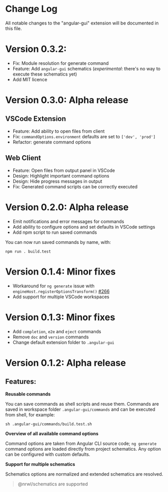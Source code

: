 # Change Log
All notable changes to the "angular-gui" extension will be documented in this file.

# Version 0.3.2:

* Fix: Module resolution for generate command
* Feature: Add `angular-gui` schematics (*experimental*: there's no way to execute these schematics yet)
* Add MIT licence

# Version 0.3.0: Alpha release

## VSCode Extension

* Feature: Add ability to open files from client
* Fix: `commandOptions.environment` defaults are set to `['dev', 'prod']`
* Refactor: generate command options

## Web Client
* Feature: Open files from output panel in VSCode
* Design: Highlight important command options
* Design: Hide progress messages in output
* Fix: Generated command scripts can be correctly executed

# Version 0.2.0: Alpha release

* Emit notifications and error messages for commands
* Add ability to configure options and set defaults in VSCode settings
* Add npm script to run saved commands

You can now run saved commands by name, with:

    npm run . build.test

# Version 0.1.4: Minor fixes

* Workaround for `ng generate` issue with `engineHost.registerOptionsTransform()` [#266](https://github.com/angular/devkit/issues/266)
* Add support for multiple VSCode workspaces

# Version 0.1.3: Minor fixes

* Add `completion`, `e2e` and `eject` commands
* Remove `doc` and `version` commands
* Change default extension folder to `.angular-gui`

# Version 0.1.2: Alpha release
## Features:

**Reusable commands**

You can save commands as shell scripts and reuse them. Commands are saved in workspace folder `.angular-gui/commands` and can be executed from shell, for example:

    sh .angular-gui/commands/build.test.sh

**Overview of all available command options**

Command options are taken from Angular CLI source code; `ng generate` command options are loaded directly from project schematics. Any option can be configured with custom defaults.

**Support for multiple schematics**

Schematics options are normalized and extended schematics are resolved.

> @nrwl/schematics are supported
